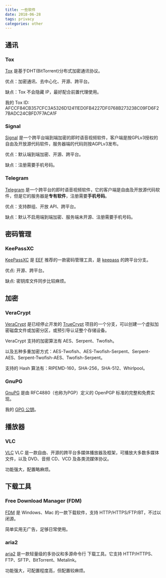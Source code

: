 ```yaml
---
title: 一些软件
date: 2018-06-28
tags: privacy
categories: other
---
```


## 通讯
### Tox
[Tox](https://tox.chat/) 是基于DHT(BitTorrent)分布式加密通讯协议。

优点：加密通讯、去中心化、开源、跨平台。

缺点：Tox 不会隐藏 IP，最好配合前置代理使用。

我的 Tox ID: AFCCF84CB357CFC3A5326D12411ED0FB4227DF0768B273238C09FD6F27BADC24CBFD7F7ACA1F

### Signal
[Signal](https://signal.org/) 是一个跨平台端到端加密的即时语音视频软件，客户端是按GPLv3授权的自由及开放源代码软件，服务器端的代码则按AGPLv3发布。

优点：默认端到端加密、开源、跨平台。

缺点：注册需要手机号码。

### Telegram
[Telegram](https://telegram.org/) 是一个跨平台的即时语音视频软件，它的客户端是自由及开放源代码软件，但是它的服务器是**专有软件**，注册需要**手机号码**。

优点：支持群组、开放 API、跨平台。

缺点：默认不启用端到端加密、服务端未开源、注册需要手机号码。

## 密码管理
### KeePassXC
[KeePassXC](https://keepassxc.org/) 是 [EEF](https://zh.wikipedia.org/zh-hans/%E7%94%B5%E5%AD%90%E5%89%8D%E5%93%A8%E5%9F%BA%E9%87%91%E4%BC%9A) 推荐的一款密码管理工具，是 [keepass](https://keepass.info/) 的跨平台分支。

优点: 开源、跨平台。

缺点: 密钥库文件同步比较麻烦。

## 加密
### VeraCrypt
[VeraCrypt](https://veracrypt.codeplex.com/) 是已经停止开发的 [TrueCrypt](http://truecrypt.sourceforge.net/) 项目的一个分支，可以创建一个虚拟加密磁盘文件或加密分区，或预引导认证整个存储设备。

VeraCrypt 支持的加密算法有 AES、Serpent、Twofish。

以及五种多重加密方式：AES-Twofish、AES-Twofish-Serpent、Serpent-AES、Serpent-Twofish-AES、Twofish-Serpent。

支持的 Hash 算法有：RIPEMD-160，SHA-256，SHA-512、Whirlpool。

### GnuPG
[GnuPG](https://gnupg.org/) 是由 RFC4880（也称为PGP）定义的 OpenPGP 标准的完整和免费实现。

我的 [GPG 公钥](https://api.github.com/users/zowiegong/gpg_keys)。

## 播放器
### VLC
[VLC](https://www.videolan.org/index.zh.html) VLC 是一款自由、开源的跨平台多媒体播放器及框架，可播放大多数多媒体文件，以及 DVD、音频 CD、VCD 及各类流媒体协议。

功能强大，配置略麻烦。

## 下载工具
### Free Download Manager (FDM)
[FDM](https://www.freedownloadmanager.org/zh/) 是 Windows、Mac 的一款下载软件，支持 HTTP/HTTPS/FTP/BT，不过以闭源。

简单实用无广告，足够日常使用。

### aria2
[aria2](https://aria2.github.io/) 是一款轻量级的多协议和多源命令行 下载工具。它支持 HTTP/HTTPS、FTP、SFTP、BitTorrent、Metalink。

功能强大，可配置程度高，但配置较麻烦。

